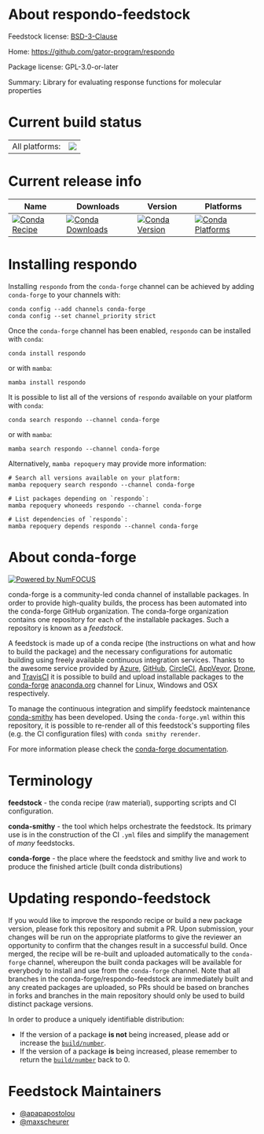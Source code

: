 About respondo-feedstock
========================

Feedstock license: [BSD-3-Clause](https://github.com/conda-forge/respondo-feedstock/blob/main/LICENSE.txt)

Home: https://github.com/gator-program/respondo

Package license: GPL-3.0-or-later

Summary: Library for evaluating response functions for molecular properties

Current build status
====================


<table><tr><td>All platforms:</td>
    <td>
      <a href="https://dev.azure.com/conda-forge/feedstock-builds/_build/latest?definitionId=19300&branchName=main">
        <img src="https://dev.azure.com/conda-forge/feedstock-builds/_apis/build/status/respondo-feedstock?branchName=main">
      </a>
    </td>
  </tr>
</table>

Current release info
====================

| Name | Downloads | Version | Platforms |
| --- | --- | --- | --- |
| [![Conda Recipe](https://img.shields.io/badge/recipe-respondo-green.svg)](https://anaconda.org/conda-forge/respondo) | [![Conda Downloads](https://img.shields.io/conda/dn/conda-forge/respondo.svg)](https://anaconda.org/conda-forge/respondo) | [![Conda Version](https://img.shields.io/conda/vn/conda-forge/respondo.svg)](https://anaconda.org/conda-forge/respondo) | [![Conda Platforms](https://img.shields.io/conda/pn/conda-forge/respondo.svg)](https://anaconda.org/conda-forge/respondo) |

Installing respondo
===================

Installing `respondo` from the `conda-forge` channel can be achieved by adding `conda-forge` to your channels with:

```
conda config --add channels conda-forge
conda config --set channel_priority strict
```

Once the `conda-forge` channel has been enabled, `respondo` can be installed with `conda`:

```
conda install respondo
```

or with `mamba`:

```
mamba install respondo
```

It is possible to list all of the versions of `respondo` available on your platform with `conda`:

```
conda search respondo --channel conda-forge
```

or with `mamba`:

```
mamba search respondo --channel conda-forge
```

Alternatively, `mamba repoquery` may provide more information:

```
# Search all versions available on your platform:
mamba repoquery search respondo --channel conda-forge

# List packages depending on `respondo`:
mamba repoquery whoneeds respondo --channel conda-forge

# List dependencies of `respondo`:
mamba repoquery depends respondo --channel conda-forge
```


About conda-forge
=================

[![Powered by
NumFOCUS](https://img.shields.io/badge/powered%20by-NumFOCUS-orange.svg?style=flat&colorA=E1523D&colorB=007D8A)](https://numfocus.org)

conda-forge is a community-led conda channel of installable packages.
In order to provide high-quality builds, the process has been automated into the
conda-forge GitHub organization. The conda-forge organization contains one repository
for each of the installable packages. Such a repository is known as a *feedstock*.

A feedstock is made up of a conda recipe (the instructions on what and how to build
the package) and the necessary configurations for automatic building using freely
available continuous integration services. Thanks to the awesome service provided by
[Azure](https://azure.microsoft.com/en-us/services/devops/), [GitHub](https://github.com/),
[CircleCI](https://circleci.com/), [AppVeyor](https://www.appveyor.com/),
[Drone](https://cloud.drone.io/welcome), and [TravisCI](https://travis-ci.com/)
it is possible to build and upload installable packages to the
[conda-forge](https://anaconda.org/conda-forge) [anaconda.org](https://anaconda.org/)
channel for Linux, Windows and OSX respectively.

To manage the continuous integration and simplify feedstock maintenance
[conda-smithy](https://github.com/conda-forge/conda-smithy) has been developed.
Using the ``conda-forge.yml`` within this repository, it is possible to re-render all of
this feedstock's supporting files (e.g. the CI configuration files) with ``conda smithy rerender``.

For more information please check the [conda-forge documentation](https://conda-forge.org/docs/).

Terminology
===========

**feedstock** - the conda recipe (raw material), supporting scripts and CI configuration.

**conda-smithy** - the tool which helps orchestrate the feedstock.
                   Its primary use is in the construction of the CI ``.yml`` files
                   and simplify the management of *many* feedstocks.

**conda-forge** - the place where the feedstock and smithy live and work to
                  produce the finished article (built conda distributions)


Updating respondo-feedstock
===========================

If you would like to improve the respondo recipe or build a new
package version, please fork this repository and submit a PR. Upon submission,
your changes will be run on the appropriate platforms to give the reviewer an
opportunity to confirm that the changes result in a successful build. Once
merged, the recipe will be re-built and uploaded automatically to the
`conda-forge` channel, whereupon the built conda packages will be available for
everybody to install and use from the `conda-forge` channel.
Note that all branches in the conda-forge/respondo-feedstock are
immediately built and any created packages are uploaded, so PRs should be based
on branches in forks and branches in the main repository should only be used to
build distinct package versions.

In order to produce a uniquely identifiable distribution:
 * If the version of a package **is not** being increased, please add or increase
   the [``build/number``](https://docs.conda.io/projects/conda-build/en/latest/resources/define-metadata.html#build-number-and-string).
 * If the version of a package **is** being increased, please remember to return
   the [``build/number``](https://docs.conda.io/projects/conda-build/en/latest/resources/define-metadata.html#build-number-and-string)
   back to 0.

Feedstock Maintainers
=====================

* [@apapapostolou](https://github.com/apapapostolou/)
* [@maxscheurer](https://github.com/maxscheurer/)


